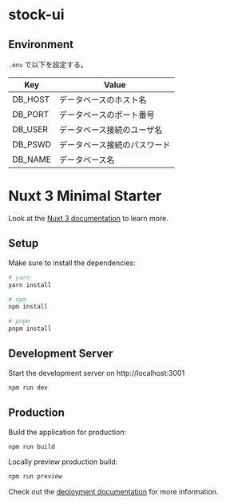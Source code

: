 # stock-ui

## Environment
`.env` で以下を設定する。

| Key | Value |
| --- | --- |
| DB_HOST | データベースのホスト名 |
| DB_PORT | データベースのポート番号 |
| DB_USER | データベース接続のユーザ名 |
| DB_PSWD | データベース接続のパスワード |
| DB_NAME | データベース名 |

# Nuxt 3 Minimal Starter

Look at the [Nuxt 3 documentation](https://nuxt.com/docs/getting-started/introduction) to learn more.

## Setup

Make sure to install the dependencies:

```bash
# yarn
yarn install

# npm
npm install

# pnpm
pnpm install
```

## Development Server

Start the development server on http://localhost:3001

```bash
npm run dev
```

## Production

Build the application for production:

```bash
npm run build
```

Locally preview production build:

```bash
npm run preview
```

Check out the [deployment documentation](https://nuxt.com/docs/getting-started/deployment) for more information.
